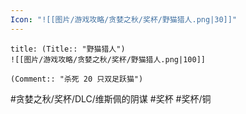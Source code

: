 ```yaml
---
Icon: "![[图片/游戏攻略/贪婪之秋/奖杯/野猫猎人.png|30]]"
---
```

```ad-common-bronze-trophy
title: (Title:: "野猫猎人")
![[图片/游戏攻略/贪婪之秋/奖杯/野猫猎人.png|100]]

(Comment:: "杀死 20 只双足跃猫")
```

#贪婪之秋/奖杯/DLC/维斯佩的阴谋 #奖杯 #奖杯/铜
